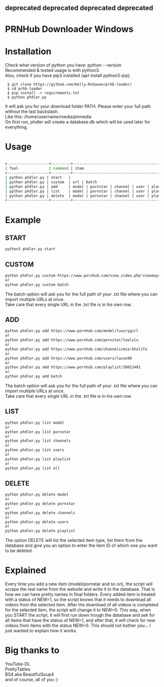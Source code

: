 ## deprecated deprecated deprecated deprecated

# PRNHub Downloader Windows


# Installation

Check what version of python you have: python --version <br />
Recommended & tested usage is with python3. <br />
Also, check if you have pip3 installed (apt install python3-pip). <br />

```batch
 $ git clone https://github.com/Kelly-McGowan/prhb-loader/
 $ cd prhb-loader
 $ pip install -r requirements.txt
 $ python phdler.py
```
It will ask you for your download folder PATH. Please enter your full path without the last backslash. <br />
Like this: /home/username/media/phmedia <br />
On first run, phdler will create a database.db which will be used later for everything.


# Usage
```bash

+-------------------+---------+------------------------------------------------------+
| Tool              | command | item                                                 |
+-------------------+---------+------------------------------------------------------+
| python phdler.py | start   |                                                      |
| python phdler.py | custom  | url | batch                                          |
| python phdler.py | add     | model | pornstar | channel | user | playlist | batch |
| python phdler.py | list    | model | pornstar | channel | user | playlist | all   |
| python phdler.py | delete  | model | pornstar | channel | user | playlist         |
+-------------------+---------+------------------------------------------------------+
```

# Example

## START
```bash
python3 phdler.py start
```

## CUSTOM
```bash
python phdler.py custom https://www.pornhub.com/view_video.php?viewkey=ph5d69a2093729e
or
python phdler.py custom batch
```
The batch option will ask you for the full path of your .txt file where you can import multiple URLs at once. <br />
Take care that every single URL in the .txt file is in his own row.

## ADD
```bash
python phdler.py add https://www.pornhub.com/model/luxurygirl
or
python phdler.py add https://www.pornhub.com/pornstar/leolulu
or
python phdler.py add https://www.pornhub.com/channels/mia-khalifa
or
python phdler.py add https://www.pornhub.com/users/lasse98
or
python phdler.py add https://www.pornhub.com/playlist/30012401
or
python phdler.py add batch
```
The batch option will ask you for the full path of your .txt file where you can import multiple URLs at once. <br />
Take care that every single URL in the .txt file is in his own row.

## LIST
```bash
python phdler.py list model
or
python phdler.py list pornstar
or
python phdler.py list channels
or
python phdler.py list users
or
python phdler.py list playlist
or
python phdler.py list all
```

## DELETE
```bash
python phdler.py delete model
or
python phdler.py delete pornstar
or
python phdler.py delete channels
or
python phdler.py delete users
or
python phdler.py delete playlist
```
The option DELETE will list the selected item type, list them from the database and give you an option to enter the item ID of which one you want to be deleted.


# Explained

Every time you add a new item (model/pornstar and so on), the script will scrape the real name from the website and write it to the database. That is how we can have pretty names in final folders. Every added item is treated with a status of NEW=1, so the script knows that it needs to download all videos from the selected item. After the download of all videos is completed for the selected item, the script will change it to NEW=0. This way, when you START the script, it will first run down trough the database and ask for all items that have the status of NEW=1, and after that, it will check for new videos from items with the status NEW=0.
This should not bother you... I just wanted to explain how it works.


# Big thanks to

YouTube-DL <br />
PrettyTables <br />
BS4 aka BeautifulSoup4 <br />
and of course, all of you :)
